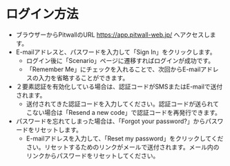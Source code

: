 # ログイン方法

- ブラウザーからPitwallのURL https://app.pitwall-web.jp/ へアクセスします。
- E-mailアドレスと、パスワードを入力して「Sign In」をクリックします。
  - ログイン後に「Scenario」ページに遷移すればログインが成功です。
  - 「Remember Me」にチェックを入れることで、次回からE-mailアドレスの入力を省略することができます。
- ２要素認証を有効化している場合は、認証コードがSMSまたはE-mailで送付されます。
  - 送付されてきた認証コードを入力してください。認証コードが送られてこない場合は「Resend a new code」で認証コードを再発行できます。
- パスワードを忘れてしまった場合は、「Forgot your password?」からパスワードをリセットします。
  - E-mailアドレスを入力して、「Reset my password」をクリックしてください。リセットするためのリンクがメールで送付されます。メール内のリンクからパスワードをリセットしてください。